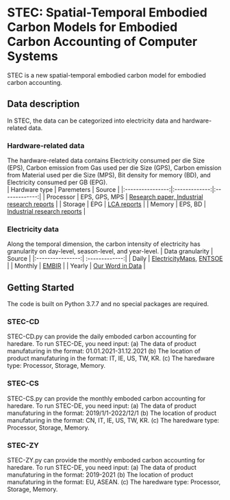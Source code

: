 # STEC: Spatial-Temporal Embodied Carbon Models for Embodied Carbon Accounting of Computer Systems
STEC is a new spatial-temporal embodied carbon model for embodied carbon accounting. 
## Data description
In STEC, the data can be categorized into electricity data and hardware-related data.
### Hardware-related data
The hardware-related data contains Electricity consumed per die Size (EPS), Carbon emission from Gas used per die Size (GPS), Carbon emission from Material used per die Size (MPS), Bit density for memory (BD), and Electricity consumed per GB (EPG).  
| Hardware type   | Paremeters | Source |
|:----------------:|:-------------:|:-------------:|
|   Processor  | EPS, GPS, MPS       | [Research paper, ](https://doi.org/10.1109/IEDM13553.2020.9372004) [Industrial research reports](https://link.springer.com/book/10.1007/978-1-4419-9988-7)     | 
| Storage |  EPG          | [LCA reports](https://www.seagate.com/gb/en/esg/planet/product-sustainability/)       | 
|   Memory  | EPS, BD    |  [Industrial research reports](https://www.flashmemorysummit.com/English/Collaterals/Proceedings/2017/20170808_FR12_Choe.pdf)       | 

### Electricity data
Along the temporal dimension, the carbon intensity of electricity has granularity on day-level, season-level, and year-level. 
| Data granularity  | Source |
|:----------------:| :-------------:|
|   Daily | [ElectricityMaps](https://app.electricitymaps.com/map), [ENTSOE](https://transparency.entsoe.eu/dashboard/show?loggedUserIsPrivileged=false)  |
| Monthly     |  [EMBIR](https://ember-climate.org/countries-and-regions/) |
|   Yearly   |   [Our Word in Data](https://ourworldindata.org/grapher/carbon-intensity-electricity?tab=chart)  |

## Getting Started
The code is built on Python 3.7.7 and no special packages are required.
### STEC-CD
STEC-CD.py can provide the daily emboded carbon accounting for haredare. To run STEC-DE, you need input: (a) The data of product manufaturing in the format: 01.01.2021-31.12.2021 (b) The location of product manufaturing in the format: IT, IE, US, TW, KR. (c) The haredware type: Processor, Storage, Memory. 
### STEC-CS
STEC-CS.py can provide the monthly emboded carbon accounting for haredare. To run STEC-DE, you need input: (a) The data of product manufaturing in the format: 2019/1/1-2022/12/1 (b) The location of product manufaturing in the format: CN, IT, IE, US, TW, KR. (c) The haredware type: Processor, Storage, Memory. 
### STEC-ZY
STEC-ZY.py can provide the monthly emboded carbon accounting for haredare. To run STEC-DE, you need input: (a) The data of product manufaturing in the format: 2019-2021 (b) The location of product manufaturing in the format: EU, ASEAN. (c) The haredware type: Processor, Storage, Memory. 
 


